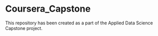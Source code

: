 # Coursera_Capstone
This repository has been created as a part of the Applied Data Science Capstone project.
